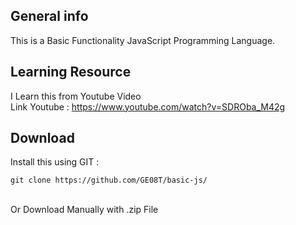 ## General info
This is a Basic Functionality JavaScript Programming Language.
	
## Learning Resource
I Learn this from Youtube Video 
</br>Link Youtube : https://www.youtube.com/watch?v=SDROba_M42g
	
## Download
Install this using GIT :

```
git clone https://github.com/GE08T/basic-js/
```
</br>Or Download Manually with .zip File
